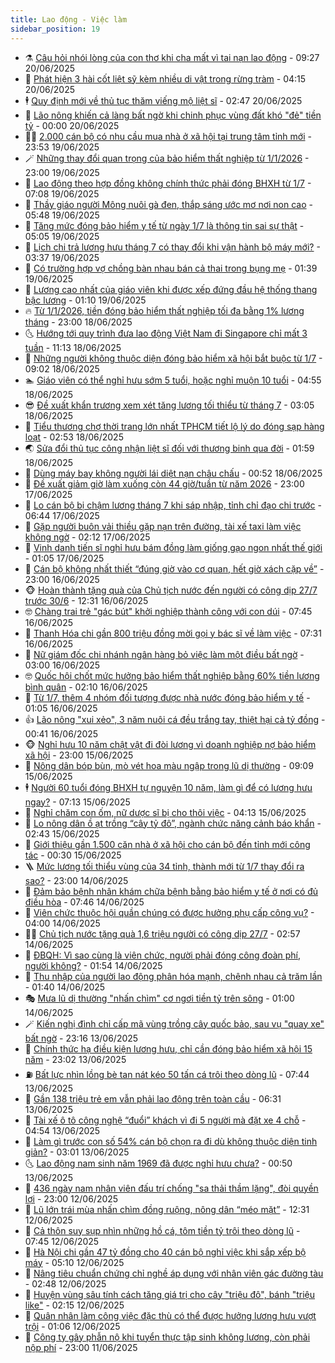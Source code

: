 ```yaml
---
title: Lao động - Việc làm
sidebar_position: 19
---
```


<!-- dantri-lao-dong-viec-lam:START -->
- ⚗️ [Câu hỏi nhói lòng của con thơ khi cha mất vì tai nạn lao động](https://dantri.com.vn/lao-dong-viec-lam/cau-hoi-nhoi-long-cua-con-tho-khi-cha-mat-vi-tai-nan-lao-dong-20250620134742586.htm) - 09:27 20/06/2025
- 🙉 [Phát hiện 3 hài cốt liệt sỹ kèm nhiều di vật trong rừng tràm](https://dantri.com.vn/lao-dong-viec-lam/phat-hien-3-hai-cot-liet-sy-kem-nhieu-di-vat-trong-rung-tram-20250620101912493.htm) - 04:15 20/06/2025
- 🕴 [Quy định mới về thủ tục thăm viếng mộ liệt sĩ](https://dantri.com.vn/lao-dong-viec-lam/quy-dinh-moi-ve-thu-tuc-tham-vieng-mo-liet-si-20250619011205960.htm) - 02:47 20/06/2025
- 🧐 [Lão nông khiến cả làng bất ngờ khi chinh phục vùng đất khó &quot;đẻ&quot; tiền tỷ](https://dantri.com.vn/lao-dong-viec-lam/lao-nong-khien-ca-lang-bat-ngo-khi-chinh-phuc-vung-dat-kho-de-tien-ty-20250619142857542.htm) - 00:00 20/06/2025
- 🧑‍💻 [2.000 cán bộ có nhu cầu mua nhà ở xã hội tại trung tâm tỉnh mới](https://dantri.com.vn/lao-dong-viec-lam/2000-can-bo-co-nhu-cau-mua-nha-o-xa-hoi-tai-trung-tam-tinh-moi-20250620055124203.htm) - 23:53 19/06/2025
- 🪄 [Những thay đổi quan trọng của bảo hiểm thất nghiệp từ 1/1/2026](https://dantri.com.vn/lao-dong-viec-lam/nhung-thay-doi-quan-trong-cua-bao-hiem-that-nghiep-tu-112026-20250619135959314.htm) - 23:00 19/06/2025
- 🦣 [Lao động theo hợp đồng không chính thức phải đóng BHXH từ 1/7](https://dantri.com.vn/lao-dong-viec-lam/lao-dong-theo-hop-dong-khong-chinh-thuc-phai-dong-bhxh-tu-17-20250619112003616.htm) - 07:08 19/06/2025
- 🎡 [Thầy giáo người Mông nuôi gà đen, thắp sáng ước mơ nơi non cao](https://dantri.com.vn/lao-dong-viec-lam/thay-giao-nguoi-mong-nuoi-ga-den-thap-sang-uoc-mo-noi-non-cao-20250618155524343.htm) - 05:48 19/06/2025
- 🦍 [Tăng mức đóng bảo hiểm y tế từ ngày 1/7 là thông tin sai sự thật](https://dantri.com.vn/lao-dong-viec-lam/tang-muc-dong-bao-hiem-y-te-tu-ngay-17-la-thong-tin-sai-su-that-20250619104912836.htm) - 05:05 19/06/2025
- 🫶 [Lịch chi trả lương hưu tháng 7 có thay đổi khi vận hành bộ máy mới?](https://dantri.com.vn/lao-dong-viec-lam/lich-chi-tra-luong-huu-thang-7-co-thay-doi-khi-van-hanh-bo-may-moi-20250619084219473.htm) - 03:37 19/06/2025
- 🥸 [Có trường hợp vợ chồng bàn nhau bán cả thai trong bụng mẹ](https://dantri.com.vn/lao-dong-viec-lam/co-truong-hop-vo-chong-ban-nhau-ban-ca-thai-trong-bung-me-20250618194402631.htm) - 01:39 19/06/2025
- 🎡 [Lương cao nhất của giáo viên khi được xếp đứng đầu hệ thống thang bậc lương](https://dantri.com.vn/noi-vu/luong-cao-nhat-cua-giao-vien-khi-duoc-xep-dung-dau-he-thong-thang-bac-luong-20250618180114692.htm) - 01:10 19/06/2025
- 🔥 [Từ 1/1/2026, tiền đóng bảo hiểm thất nghiệp tối đa bằng 1% lương tháng](https://dantri.com.vn/lao-dong-viec-lam/tu-112026-tien-dong-bao-hiem-that-nghiep-toi-da-bang-1-luong-thang-20250618172825704.htm) - 23:00 18/06/2025
- 🌜 [Hướng tới quy trình đưa lao động Việt Nam đi Singapore chỉ mất 3 tuần](https://dantri.com.vn/lao-dong-viec-lam/huong-toi-quy-trinh-dua-lao-dong-viet-nam-di-singapore-chi-mat-3-tuan-20250618174921498.htm) - 11:13 18/06/2025
- 🤭 [Những người không thuộc diện đóng bảo hiểm xã hội bắt buộc từ 1/7](https://dantri.com.vn/lao-dong-viec-lam/nhung-nguoi-khong-thuoc-dien-dong-bao-hiem-xa-hoi-bat-buoc-tu-17-20250617125836395.htm) - 09:02 18/06/2025
- 🏊 [Giáo viên có thể nghỉ hưu sớm 5 tuổi, hoặc nghỉ muộn 10 tuổi](https://dantri.com.vn/lao-dong-viec-lam/giao-vien-co-the-nghi-huu-som-5-tuoi-hoac-nghi-muon-10-tuoi-20250617180217263.htm) - 04:55 18/06/2025
- 😎 [Đề xuất khẩn trương xem xét tăng lương tối thiểu từ tháng 7](https://dantri.com.vn/lao-dong-viec-lam/de-xuat-khan-truong-xem-xet-tang-luong-toi-thieu-tu-thang-7-20250618095158568.htm) - 03:05 18/06/2025
- 🤖 [Tiểu thương chợ thời trang lớn nhất TPHCM tiết lộ lý do đóng sạp hàng loạt](https://dantri.com.vn/lao-dong-viec-lam/tieu-thuong-cho-thoi-trang-lon-nhat-tphcm-tiet-lo-ly-do-dong-sap-hang-loat-20250617164049462.htm) - 02:53 18/06/2025
- 🌏 [Sửa đổi thủ tục công nhận liệt sĩ đối với thương binh qua đời](https://dantri.com.vn/lao-dong-viec-lam/sua-doi-thu-tuc-cong-nhan-liet-si-doi-voi-thuong-binh-qua-doi-20250617184408517.htm) - 01:59 18/06/2025
- 🦏 [Dùng máy bay không người lái diệt nạn châu chấu](https://dantri.com.vn/lao-dong-viec-lam/dung-may-bay-khong-nguoi-lai-diet-nan-chau-chau-20250617191738286.htm) - 00:52 18/06/2025
- 🤔 [Đề xuất giảm giờ làm xuống còn 44 giờ/tuần từ năm 2026](https://dantri.com.vn/lao-dong-viec-lam/de-xuat-giam-gio-lam-xuong-con-44-giotuan-tu-nam-2026-20250617195359995.htm) - 23:00 17/06/2025
- 🌮 [Lo cán bộ bị chậm lương tháng 7 khi sáp nhập, tỉnh chỉ đạo chi trước](https://dantri.com.vn/lao-dong-viec-lam/lo-can-bo-bi-cham-luong-thang-7-khi-sap-nhap-tinh-chi-dao-chi-truoc-20250617115955322.htm) - 06:44 17/06/2025
- 💪 [Gặp người buôn vải thiều gặp nạn trên đường, tài xế taxi làm việc không ngờ](https://dantri.com.vn/lao-dong-viec-lam/gap-nguoi-buon-vai-thieu-gap-nan-tren-duong-tai-xe-taxi-lam-viec-khong-ngo-20250617080946568.htm) - 02:12 17/06/2025
- 💪 [Vinh danh tiến sĩ nghỉ hưu bám đồng làm giống gạo ngon nhất thế giới](https://dantri.com.vn/lao-dong-viec-lam/vinh-danh-tien-si-nghi-huu-bam-dong-lam-giong-gao-ngon-nhat-the-gioi-20250616170418826.htm) - 01:05 17/06/2025
- 🦒 [Cán bộ không nhất thiết “đúng giờ vào cơ quan, hết giờ xách cặp về”](https://dantri.com.vn/lao-dong-viec-lam/can-bo-khong-nhat-thiet-dung-gio-vao-co-quan-het-gio-xach-cap-ve-20250616111050037.htm) - 23:00 16/06/2025
- 🐵 [Hoàn thành tặng quà của Chủ tịch nước đến người có công dịp 27/7 trước 30/6](https://dantri.com.vn/lao-dong-viec-lam/hoan-thanh-tang-qua-cua-chu-tich-nuoc-den-nguoi-co-cong-dip-277-truoc-306-20250616191730048.htm) - 12:31 16/06/2025
- 🤓 [Chàng trai trẻ &quot;gác bút&quot; khởi nghiệp thành công với con dúi](https://dantri.com.vn/lao-dong-viec-lam/chang-trai-tre-gac-but-khoi-nghiep-thanh-cong-voi-con-dui-20250616103740804.htm) - 07:45 16/06/2025
- 🧐 [Thanh Hóa chi gần 800 triệu đồng mời gọi y bác sĩ về làm việc](https://dantri.com.vn/lao-dong-viec-lam/thanh-hoa-chi-gan-800-trieu-dong-moi-goi-y-bac-si-ve-lam-viec-20250616131759872.htm) - 07:31 16/06/2025
- 💪 [Nữ giám đốc chi nhánh ngân hàng bỏ việc làm một điều bất ngờ](https://dantri.com.vn/lao-dong-viec-lam/nu-giam-doc-chi-nhanh-ngan-hang-bo-viec-lam-mot-dieu-bat-ngo-20250521164313562.htm) - 03:00 16/06/2025
- 🤓 [Quốc hội chốt mức hưởng bảo hiểm thất nghiệp bằng 60% tiền lương bình quân](https://dantri.com.vn/lao-dong-viec-lam/quoc-hoi-chot-muc-huong-bao-hiem-that-nghiep-bang-60-tien-luong-binh-quan-20250616090159396.htm) - 02:10 16/06/2025
- 💯 [Từ 1/7, thêm 4 nhóm đối tượng được nhà nước đóng bảo hiểm y tế](https://dantri.com.vn/lao-dong-viec-lam/tu-17-them-4-nhom-doi-tuong-duoc-nha-nuoc-dong-bao-hiem-y-te-20250614161757701.htm) - 01:05 16/06/2025
- 👍 [Lão nông &quot;xui xẻo&quot;, 3 năm nuôi cá đều trắng tay, thiệt hại cả tỷ đồng](https://dantri.com.vn/lao-dong-viec-lam/lao-nong-xui-xeo-3-nam-nuoi-ca-deu-trang-tay-thiet-hai-ca-ty-dong-20250616070941844.htm) - 00:41 16/06/2025
- 🐵 [Nghỉ hưu 10 năm chật vật đi đòi lương vì doanh nghiệp nợ bảo hiểm xã hội](https://dantri.com.vn/lao-dong-viec-lam/nghi-huu-10-nam-chat-vat-di-doi-luong-vi-doanh-nghiep-no-bao-hiem-xa-hoi-20250615151258946.htm) - 23:00 15/06/2025
- 💂 [Nông dân bóp bùn, mò vét hoa màu ngập trong lũ dị thường](https://dantri.com.vn/lao-dong-viec-lam/nong-dan-bop-bun-mo-vet-hoa-mau-ngap-trong-lu-di-thuong-20250615123641446.htm) - 09:09 15/06/2025
- 🕴 [Người 60 tuổi đóng BHXH tự nguyện 10 năm, làm gì để có lương hưu ngay?](https://dantri.com.vn/lao-dong-viec-lam/nguoi-60-tuoi-dong-bhxh-tu-nguyen-10-nam-lam-gi-de-co-luong-huu-ngay-20250615102420550.htm) - 07:13 15/06/2025
- 👀 [Nghỉ chăm con ốm, nữ dược sĩ bị cho thôi việc](https://dantri.com.vn/lao-dong-viec-lam/nghi-cham-con-om-nu-duoc-si-bi-cho-thoi-viec-20250615103959346.htm) - 04:13 15/06/2025
- 🦄 [Lo nông dân ồ ạt trồng “cây tỷ đô”, ngành chức năng cảnh báo khẩn](https://dantri.com.vn/lao-dong-viec-lam/lo-nong-dan-o-at-trong-cay-ty-do-nganh-chuc-nang-canh-bao-khan-20250615093022611.htm) - 02:43 15/06/2025
- 🔭 [Giới thiệu gần 1.500 căn nhà ở xã hội cho cán bộ đến tỉnh mới công tác](https://dantri.com.vn/lao-dong-viec-lam/gioi-thieu-gan-1500-can-nha-o-xa-hoi-cho-can-bo-den-tinh-moi-cong-tac-20250614230529509.htm) - 00:30 15/06/2025
- 🪜 [Mức lương tối thiểu vùng của 34 tỉnh, thành mới từ 1/7 thay đổi ra sao?](https://dantri.com.vn/lao-dong-viec-lam/muc-luong-toi-thieu-vung-cua-34-tinh-thanh-moi-tu-17-thay-doi-ra-sao-20250613173140918.htm) - 23:00 14/06/2025
- 🌊 [Đảm bảo bệnh nhân khám chữa bệnh bằng bảo hiểm y tế ở nơi có đủ điều hòa](https://dantri.com.vn/lao-dong-viec-lam/dam-bao-benh-nhan-kham-chua-benh-bang-bao-hiem-y-te-o-noi-co-du-dieu-hoa-20250614142223556.htm) - 07:46 14/06/2025
- 💯 [Viên chức thuộc hội quần chúng có được hưởng phụ cấp công vụ?](https://dantri.com.vn/lao-dong-viec-lam/vien-chuc-thuoc-hoi-quan-chung-co-duoc-huong-phu-cap-cong-vu-20250613060029862.htm) - 04:00 14/06/2025
- 👨‍🏫 [Chủ tịch nước tặng quà 1,6 triệu người có công dịp 27/7](https://dantri.com.vn/lao-dong-viec-lam/chu-tich-nuoc-tang-qua-16-trieu-nguoi-co-cong-dip-277-20250614093843615.htm) - 02:57 14/06/2025
- 🙉 [ĐBQH: Vì sao cùng là viên chức, người phải đóng công đoàn phí, người không?](https://dantri.com.vn/lao-dong-viec-lam/dbqh-vi-sao-cung-la-vien-chuc-nguoi-phai-dong-cong-doan-phi-nguoi-khong-20250613232728999.htm) - 01:54 14/06/2025
- 🦄 [Thu nhập của người lao động phân hóa mạnh, chênh nhau cả trăm lần](https://dantri.com.vn/lao-dong-viec-lam/thu-nhap-cua-nguoi-lao-dong-phan-hoa-manh-chenh-nhau-ca-tram-lan-20250613212935212.htm) - 01:40 14/06/2025
- 🎭 [Mưa lũ dị thường &quot;nhấn chìm&quot; cơ ngơi tiền tỷ trên sông](https://dantri.com.vn/lao-dong-viec-lam/mua-lu-di-thuong-nhan-chim-co-ngoi-tien-ty-tren-song-20250613150239297.htm) - 01:00 14/06/2025
- 🪄 [Kiến nghị đình chỉ cấp mã vùng trồng cây quốc bảo, sau vụ &quot;quay xe&quot; bất ngờ](https://dantri.com.vn/lao-dong-viec-lam/kien-nghi-dinh-chi-cap-ma-vung-trong-cay-quoc-bao-sau-vu-quay-xe-bat-ngo-20250613145809725.htm) - 23:16 13/06/2025
- 🌁 [Chính thức hạ điều kiện lương hưu, chỉ cần đóng bảo hiểm xã hội 15 năm](https://dantri.com.vn/lao-dong-viec-lam/chinh-thuc-ha-dieu-kien-luong-huu-chi-can-dong-bao-hiem-xa-hoi-15-nam-20250613100848551.htm) - 23:02 13/06/2025
- ⛽️ [Bất lực nhìn lồng bè tan nát kéo 50 tấn cá trôi theo dòng lũ](https://dantri.com.vn/lao-dong-viec-lam/bat-luc-nhin-long-be-tan-nat-keo-50-tan-ca-troi-theo-dong-lu-20250613130519389.htm) - 07:44 13/06/2025
- 🤩 [Gần 138 triệu trẻ em vẫn phải lao động trên toàn cầu](https://dantri.com.vn/lao-dong-viec-lam/gan-138-trieu-tre-em-van-phai-lao-dong-tren-toan-cau-20250612231822119.htm) - 06:31 13/06/2025
- 🌝 [Tài xế ô tô công nghệ “đuổi” khách vì đi 5 người mà đặt xe 4 chỗ](https://dantri.com.vn/lao-dong-viec-lam/tai-xe-o-to-cong-nghe-duoi-khach-vi-di-5-nguoi-ma-dat-xe-4-cho-20250613110649348.htm) - 04:54 13/06/2025
- 🤗 [Làm gì trước con số 54% cán bộ chọn ra đi dù không thuộc diện tinh giản?](https://dantri.com.vn/lao-dong-viec-lam/lam-gi-truoc-con-so-54-can-bo-chon-ra-di-du-khong-thuoc-dien-tinh-gian-20250612165132215.htm) - 03:01 13/06/2025
- 🌜 [Lao động nam sinh năm 1969 đã được nghỉ hưu chưa?](https://dantri.com.vn/lao-dong-viec-lam/lao-dong-nam-sinh-nam-1969-da-duoc-nghi-huu-chua-20250612142642857.htm) - 00:50 13/06/2025
- 👀 [436 ngày nam nhân viên đấu trí chống &quot;sa thải thầm lặng&quot;, đòi quyền lợi](https://dantri.com.vn/lao-dong-viec-lam/436-ngay-nam-nhan-vien-dau-tri-chong-sa-thai-tham-lang-doi-quyen-loi-20250612092930997.htm) - 23:00 12/06/2025
- 🫣 [Lũ lớn trái mùa nhấn chìm đồng ruộng, nông dân “méo mặt”](https://dantri.com.vn/lao-dong-viec-lam/lu-lon-trai-mua-nhan-chim-dong-ruong-nong-dan-meo-mat-20250612170520564.htm) - 12:31 12/06/2025
- 🧠 [Cả thôn suy sụp nhìn những hồ cá, tôm tiền tỷ trôi theo dòng lũ](https://dantri.com.vn/lao-dong-viec-lam/ca-thon-suy-sup-nhin-nhung-ho-ca-tom-tien-ty-troi-theo-dong-lu-20250612140209302.htm) - 07:45 12/06/2025
- 🎊 [Hà Nội chi gần 47 tỷ đồng cho 40 cán bộ nghỉ việc khi sắp xếp bộ máy](https://dantri.com.vn/lao-dong-viec-lam/ha-noi-chi-gan-47-ty-dong-cho-40-can-bo-nghi-viec-khi-sap-xep-bo-may-20250612110133473.htm) - 05:10 12/06/2025
- 🧰 [Nâng tiêu chuẩn chứng chỉ nghề áp dụng với nhân viên gác đường tàu](https://dantri.com.vn/lao-dong-viec-lam/nang-tieu-chuan-chung-chi-nghe-ap-dung-voi-nhan-vien-gac-duong-tau-20250611223233207.htm) - 02:48 12/06/2025
- 🐘 [Huyện vùng sâu tính cách tăng giá trị cho cây &quot;triệu đô&quot;, bánh &quot;triệu like&quot;](https://dantri.com.vn/lao-dong-viec-lam/huyen-vung-sau-tinh-cach-tang-gia-tri-cho-cay-trieu-do-banh-trieu-like-20250611154853060.htm) - 02:15 12/06/2025
- 🥳 [Quân nhân làm công việc đặc thù có thể được hưởng lương hưu vượt trội](https://dantri.com.vn/lao-dong-viec-lam/quan-nhan-lam-cong-viec-dac-thu-co-the-duoc-huong-luong-huu-vuot-troi-20250611130007200.htm) - 01:06 12/06/2025
- 🐎 [Công ty gây phẫn nộ khi tuyển thực tập sinh không lương, còn phải nộp phí](https://dantri.com.vn/lao-dong-viec-lam/cong-ty-gay-phan-no-khi-tuyen-thuc-tap-sinh-khong-luong-con-phai-nop-phi-20250611105958207.htm) - 23:00 11/06/2025<!-- dantri-lao-dong-viec-lam:END -->
